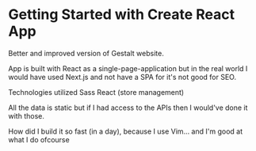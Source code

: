 # Getting Started with Create React App

Better and improved version of Gestalt website.

App is built with React as a single-page-application but in the real world I would have used Next.js and not have a SPA for it's not good for SEO.

Technologies utilized
Sass
React
(store management)

All the data is static but if I had access to the APIs then I would've done it with those.

How did I build it so fast (in a day), because I use Vim... and I'm good at what I do ofcourse
